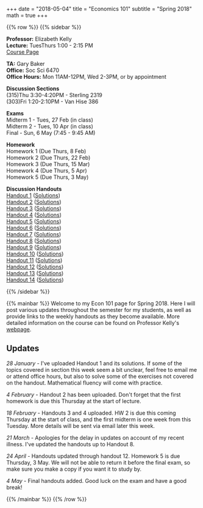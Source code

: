 +++
date = "2018-05-04"
title = "Economics 101"
subtitle = "Spring 2018"
math = true
+++

{{% row %}}
{{% sidebar %}}

**Professor:** Elizabeth Kelly<br>
**Lecture:** TuesThurs 1:00 - 2:15 PM<br>
[Course Page](http://www.ssc.wisc.edu/~ekelly/econ101/)<br>

**TA:** Gary Baker<br>
**Office:** Soc Sci 6470<br>
**Office Hours:** Mon 11AM-12PM, Wed 2-3PM, or by appointment<br>

**Discussion Sections**<br>
(315)Thu 3:30-4:20PM - Sterling 2319<br>
(303)Fri 1:20-2:10PM - Van Hise 386<br>


**Exams**<br>
Midterm 1 - Tues, 27 Feb (in class)<br>
Midterm 2 - Tues, 10 Apr (in class)<br>
Final - Sun, 6 May (7:45 - 9:45 AM)<br>

**Homework**<br>
Homework 1 (Due Thurs,  8 Feb)<br>
Homework 2 (Due Thurs, 22 Feb)<br>
Homework 3 (Due Thurs, 15 Mar)<br>
Homework 4 (Due Thurs, 5 Apr)<br>
Homework 5 (Due Thurs, 3 May)<br>

**Discussion Handouts**<br>
[Handout 1](https://www.dropbox.com/s/qbemvf2igxmb01u/handout1.pdf?dl=0) ([Solutions](https://www.dropbox.com/s/mcp4b9jlt4qmn9c/handout1Solutions.pdf?dl=0))<br>
[Handout 2](https://www.dropbox.com/s/bxv8c7mekxu4tia/handout2.pdf?dl=0) ([Solutions](https://www.dropbox.com/s/fhlmje1at46ht77/handout2-solutions.pdf?dl=0))<br>
[Handout 3](https://www.dropbox.com/s/b98fk6bmp93jeuh/handout3.pdf?dl=0) ([Solutions](https://www.dropbox.com/s/vlm7u74bpu8hh4b/handout3-solutions.pdf?dl=0))<br>
[Handout 4](https://www.dropbox.com/s/bvmht9jt99070g3/handout4.pdf?dl=0) ([Solutions](https://www.dropbox.com/s/eeumha1fg5waifh/handout4-solutions.pdf?dl=0))<br>
[Handout 5](https://www.dropbox.com/s/ce866baq233pua5/handout5.pdf?dl=0) ([Solutions](https://www.dropbox.com/s/y1ttydsp59avm6w/handout5-solutions.pdf?dl=0))<br>
[Handout 6](https://www.dropbox.com/s/085ie5vm3jioh91/handout6.pdf?dl=0) ([Solutions](https://www.dropbox.com/s/101b425tb9vv3ft/handout6-solutions.pdf?dl=0))<br>
[Handout 7](https://www.dropbox.com/s/wn6w7nsrexd9su2/handout7.pdf?dl=0) ([Solutions](https://www.dropbox.com/s/ev0i1dmklqhd7mx/handout7-solutions.pdf?dl=0))<br>
[Handout 8](https://www.dropbox.com/s/wpjnbz9ug2kg2lm/handout8.pdf?dl=0) ([Solutions](https://www.dropbox.com/s/xfnadmtz7ohsj10/handout8-solutions.pdf?dl=0))<br>
[Handout 9](https://www.dropbox.com/s/qk1iinglwqshuk5/handout9.pdf?dl=0) ([Solutions](https://www.dropbox.com/s/az93w7zkha0m157/handout9-solutions.pdf?dl=0))<br>
[Handout 10](https://www.dropbox.com/s/x4cmycn3edbqfbd/handout10.pdf?dl=0) ([Solutions](https://www.dropbox.com/s/0tf577a5lfhz8mi/handout10-solutions.pdf?dl=0))<br>
[Handout 11](https://www.dropbox.com/s/46ri40q0wlb8mnf/handout11.pdf?dl=0) ([Solutions](https://www.dropbox.com/s/5ayo5zzfle7qb47/handout11-solutions.pdf?dl=0))<br>
[Handout 12](https://www.dropbox.com/s/r42hqcywjzrvvug/handout12.pdf?dl=0) ([Solutions](https://www.dropbox.com/s/8sfdcgxwjbq0zz7/handout12-solutions.pdf?dl=0))<br>
[Handout 13](https://www.dropbox.com/s/nss302hus4twjt2/handout13.pdf?dl=0) ([Solutions](https://www.dropbox.com/s/4de81i7i5fdpznj/handout13-solutions.pdf?dl=0))<br>
[Handout 14](https://www.dropbox.com/s/oupwpb9r3i38zco/handout14.pdf?dl=0) ([Solutions](https://www.dropbox.com/s/27kad8n28fdnwy4/handout14-solutions.pdf?dl=0))<br>

{{% /sidebar %}}

{{% mainbar %}}
Welcome to my Econ 101 page for Spring 2018. Here I will post various updates throughout the semester for my students, as well as provide links to the weekly handouts as they become available. More detailed information on the course can be found on Professor Kelly's [webpage](http://www.ssc.wisc.edu/~ekelly/econ101/).

<h2>Updates</h2>

*28 January* - I've uploaded Handout 1 and its solutions. If some of the topics covered in section this week seem a bit unclear, feel free to email me or attend office hours, but also to solve some of the exercises not covered on the handout. Mathematical fluency will come with practice.

*4 February* - Handout 2 has been uploaded. Don't forget that the first homework is due this Thursday at the start of lecture.

*18 February* - Handouts 3 and 4 uploaded. HW 2 is due this coming Thursday at the start of class, and the first midterm is one week from this Tuesday. More details will be sent via email later this week.

*21 March* - Apologies for the delay in updates on account of my recent illness. I've updated the handouts up to Handout 8.

*24 April* - Handouts updated through handout 12. Homework 5 is due Thursday, 3 May. We will not be able to return it before the final exam, so make sure you make a copy if you want it to study by.

*4 May* - Final handouts added. Good luck on the exam and have a good break!

{{% /mainbar %}}
{{% /row %}}
